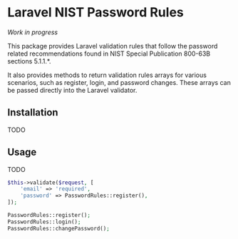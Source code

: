 # Laravel NIST Password Rules

*Work in progress*

This package provides Laravel validation rules that follow the password related
recommendations found in NIST Special Publication 800-63B sections 5.1.1.*.

It also provides methods to return validation rules arrays for various 
scenarios, such as register, login, and password changes. These arrays can
be passed directly into the Laravel validator. 

## Installation

TODO

## Usage

TODO

```php
$this->validate($request, [
    'email' => 'required',
    'password' => PasswordRules::register(),
]);

PasswordRules::register();
PasswordRules::login();
PasswordRules::changePassword();
```